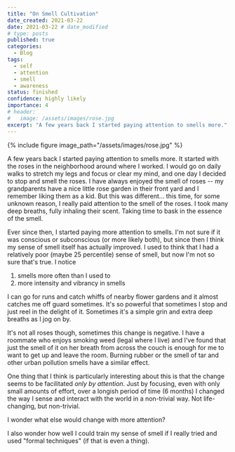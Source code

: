 ```yaml
---
title: "On Smell Cultivation"
date_created: 2021-03-22
date: 2021-03-22 # date_modified
# type: posts
published: true
categories:
  - Blog
tags:
  - self
  - attention
  - smell
  - awareness
status: finished
confidence: highly likely
importance: 4
# header:
#   image: /assets/images/rose.jpg
excerpt: "A few years back I started paying attention to smells more."
---
```


{% include figure image_path="/assets/images/rose.jpg" %}

A few years back I started paying attention to smells more. It started with the roses in the neighborhood around where I worked. I would go on daily walks to stretch my legs and focus or clear my mind, and one day I decided to stop and smell the roses. I have always enjoyed the smell of roses -- my grandparents have a nice little rose garden in their front yard and I remember liking them as a kid. But this was different... this time, for some unknown reason, I really paid attention to the smell of the roses. I took many deep breaths, fully inhaling their scent. Taking time to bask in the essence of the smell. 

Ever since then, I started paying more attention to smells. I'm not sure if it was conscious or subconscious (or more likely both), but since then I think my sense of smell itself has actually improved. I used to think that I had a relatively poor (maybe 25 percentile) sense of smell, but now I'm not so sure that's true. I notice 
1) smells more often than I used to
2) more intensity and vibrancy in smells

I can go for runs and catch whiffs of nearby flower gardens and it almost catches me off guard sometimes. It's so powerful that sometimes I stop and just reel in the delight of it. Sometimes it's a simple grin and extra deep breaths as I jog on by. 

It's not all roses though, sometimes this change is negative. I have a roommate who enjoys smoking weed (legal where I live) and I've found that just the smell of it on her breath from across the couch is enough for me to want to get up and leave the room. Burning rubber or the smell of tar and other urban pollution smells have a similar effect.

One thing that I think is particularly interesting about this is that the change seems to be facilitated _only by attention_. Just by focusing, even with only small amounts of effort, over a longish period of time (6 months) I changed the way I sense and interact with the world in a non-trivial way. Not life-changing, but non-trivial. 

I wonder what else would change with more attention?

I also wonder how well I could train my sense of smell if I really tried and used "formal techniques" (if that is even a thing).